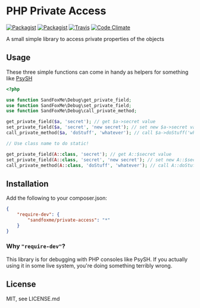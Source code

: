 # PHP Private Access


[![Packagist](https://img.shields.io/packagist/v/sandfoxme/private-access.svg?maxAge=2592000)](https://packagist.org/packages/sandfoxme/private-access)
[![Packagist](https://img.shields.io/packagist/l/sandfoxme/private-access.svg?maxAge=2592000)](https://opensource.org/licenses/MIT)
[![Travis](https://img.shields.io/travis/sandfoxme/php-private-access.svg?maxAge=2592000)](https://travis-ci.org/sandfoxme/php-private-access)
[![Code Climate](https://img.shields.io/codeclimate/github/sandfoxme/php-private-access.svg?maxAge=2592000)](https://codeclimate.com/github/sandfoxme/php-private-access)

A small simple library to access private properties of the objects

## Usage

These three simple functions can come in handy as helpers for something like [PsySH](http://psysh.org/)

```php
<?php

use function SandFoxMe\Debug\get_private_field;
use function SandFoxMe\Debug\set_private_field;
use function SandFoxMe\Debug\call_private_method;

get_private_field($a, 'secret'); // get $a->secret value
set_private_field($a, 'secret', 'new secret'); // set new $a->secret value
call_private_method($a, 'doStuff', 'whatever'); // call $a->doStuff('whatever')

// Use class name to do static!

get_private_field(A::class, 'secret'); // get A::$secret value
set_private_field(A::class, 'secret', 'new secret'); // set new A::$secret value
call_private_method(A::class, 'doStuff', 'whatever'); // call A::doStuff('whatever')
```

## Installation

Add the following to your composer.json:

```json
{
    "require-dev": {
        "sandfoxme/private-access": "*"
    }
}
```

### Why ``"require-dev"``?

This library is for debugging with PHP consoles like PsySH. If you actually using it in some
live system, you're doing something terribly wrong.

## License

MIT, see LICENSE.md
